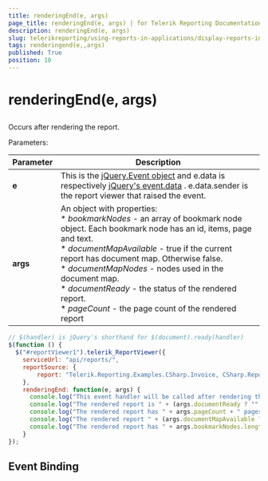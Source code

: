 ```yaml
---
title: renderingEnd(e, args)
page_title: renderingEnd(e, args) | for Telerik Reporting Documentation
description: renderingEnd(e, args)
slug: telerikreporting/using-reports-in-applications/display-reports-in-applications/web-application/html5-report-viewer/api-reference/reportviewer/events/renderingend(e,-args)
tags: renderingend(e,,args)
published: True
position: 10
---
```


# renderingEnd(e, args)



## 

Occurs after rendering the report.

Parameters:

| Parameter | Description |
| ------ | ------ |
| __e__ |This is the  [jQuery.Event object](https://api.jquery.com/category/events/event-object/) and e.data is respectively  [jQuery's event.data](https://api.jquery.com/event.data/) . e.data.sender is the report viewer that raised the event.|
| __args__ |An object with properties:<br/>*  *bookmarkNodes* - an array of bookmark node object. Each bookmark node has an id, items, page and text.<br/>*  *documentMapAvailable* - true if the current report has document map. Otherwise false.<br/>*  *documentMapNodes* - nodes used in the document map.<br/>*  *documentReady* - the status of the rendered report.<br/>*  *pageCount* - the page count of the rendered report|

    
````js
// $(handler) is jQuery's shorthand for $(document).ready(handler)
$(function () {
  $("#reportViewer1").telerik_ReportViewer({
    serviceUrl: "api/reports/",
    reportSource: {
        report: "Telerik.Reporting.Examples.CSharp.Invoice, CSharp.ReportLibrary"
    },
    renderingEnd: function(e, args) {
      console.log("This event handler will be called after rendering the report.");
      console.log("The rendered report is " + (args.documentReady ? "" : "not") + " ready.");
      console.log("The rendered report has " + args.pageCount + " pages.");
      console.log("The rendered report " + (args.documentMapAvailable ? "has" : "does not have") + " document map.");
      console.log("The rendered report has " + args.bookmarkNodes.length + " nodes");
    }
});
````

## Event Binding

